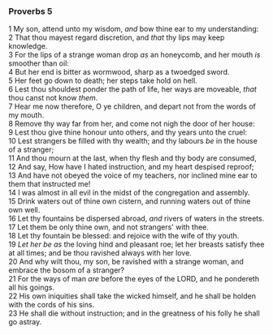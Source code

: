 ### Proverbs 5

1 My son, attend unto my wisdom, *and* bow thine ear to my understanding:  
2 That thou mayest regard discretion, and *that* thy lips may keep knowledge.  
3 For the lips of a strange woman drop *as* an honeycomb, and her mouth *is* smoother than oil:  
4 But her end is bitter as wormwood, sharp as a twoedged sword.  
5 Her feet go down to death; her steps take hold on hell.  
6 Lest thou shouldest ponder the path of life, her ways are moveable, *that* thou canst not know *them*.  
7 Hear me now therefore, O ye children, and depart not from the words of my mouth.  
8 Remove thy way far from her, and come not nigh the door of her house:  
9 Lest thou give thine honour unto others, and thy years unto the cruel:  
10 Lest strangers be filled with thy wealth; and thy labours *be* in the house of a stranger;  
11 And thou mourn at the last, when thy flesh and thy body are consumed,  
12 And say, How have I hated instruction, and my heart despised reproof;  
13 And have not obeyed the voice of my teachers, nor inclined mine ear to them that instructed me!  
14 I was almost in all evil in the midst of the congregation and assembly.  
15 Drink waters out of thine own cistern, and running waters out of thine own well.  
16 Let thy fountains be dispersed abroad, *and* rivers of waters in the streets.  
17 Let them be only thine own, and not strangers' with thee.  
18 Let thy fountain be blessed: and rejoice with the wife of thy youth.  
19 *Let her be as* the loving hind and pleasant roe; let her breasts satisfy thee at all times; and be thou ravished always with her love.  
20 And why wilt thou, my son, be ravished with a strange woman, and embrace the bosom of a stranger?  
21 For the ways of man *are* before the eyes of the LORD, and he pondereth all his goings.  
22 His own iniquities shall take the wicked himself, and he shall be holden with the cords of his sins.  
23 He shall die without instruction; and in the greatness of his folly he shall go astray.  
